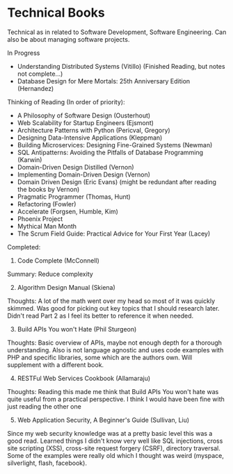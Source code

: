 # Technical Books

Technical as in related to Software Development, Software Engineering. Can also be about managing software projects.

In Progress
- Understanding Distributed Systems (Vitillo) (Finished Reading, but notes not complete...)
- Database Design for Mere Mortals: 25th Anniversary Edition (Hernandez)

Thinking of Reading (In order of priority):
- A Philosophy of Software Design (Ousterhout)
- Web Scalability for Startup Engineers (Ejsmont)
- Architecture Patterns with Python (Pericval, Gregory)
- Designing Data-Intensive Applications (Kleppman)
- Building Microservices: Designing Fine-Grained Systems (Newman)
- SQL Antipatterns: Avoiding the Pitfalls of Database Programming (Karwin)
- Domain-Driven Design Distilled (Vernon)
- Implementing Domain-Driven Design (Vernon)
- Domain Driven Design (Eric Evans) (might be redundant after reading the books by Vernon)
- Pragmatic Programmer (Thomas, Hunt)
- Refactoring (Fowler)
- Accelerate (Forgsen, Humble, Kim)
- Phoenix Project
- Mythical Man Month
- The Scrum Field Guide: Practical Advice for Your First Year (Lacey)

Completed:
1. Code Complete (McConnell)

Summary: Reduce complexity

2. Algorithm Design Manual (Skiena)

Thoughts: A lot of the math went over my head so most of it was quickly skimmed. Was good for picking out key topics that I should research later. Didn't read Part 2 as I feel its better to reference it when needed.

3. Build APIs You won't Hate (Phil Sturgeon)

Thoughts: Basic overview of APIs, maybe not enough depth for a thorough understanding. Also is not language agnostic and uses code examples with PHP and specific libraries, some which are the authors own. Will supplement with a different book.

4. RESTFul Web Services Cookbook (Allamaraju)

Thoughts: Reading this made me think that Build APIs You won't hate was quite useful from a practical perspective. I think I would have been fine with just reading the other one

5. Web Application Security, A Beginner's Guide (Sullivan, Liu)

Since my web security knowledge was at a pretty basic level this was a good read. Learned things I didn't know very well like SQL injections, cross site scripting (XSS), cross-site request forgery (CSRF), directory traversal. Some of the examples were really old which I thought was weird (myspace, silverlight, flash, facebook).

